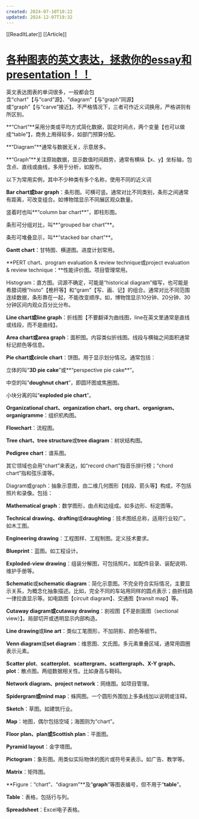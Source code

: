```yaml
---
created: 2024-07-10T10:22
updated: 2024-12-07T19:32
---
```

[[ReadItLater]] [[Article]]

# [各种图表的英文表达，拯救你的essay和presentation！！](https://www.sohu.com/a/136205543_563929)

英文表达图表的单词很多，一般都会包含“chart”【与“card”源】、“diagram”【与“graph”同源】或“graph”【与“carve”接近】。不严格情况下，三者可作近义词换用，严格讲则有所区别。

**“Chart”**采用分类或平均方式简化数据，固定时间点，两个变量【也可以做成“table”】，商务上用得较多，如部门预算分配。

**“Diagram”**通常与数据无关，示意居多。

**“Graph”**关注原始数据，显示数值时间趋势，通常有横纵【x、y】坐标轴，包含点、直线或曲线，多用于分析，如股市。

以下为常用实例，其中不少种类有多个名称，使用不同的近义词

**Bar chart或bar graph**：条形图。可横可竖。通常对比不同类别，条形之间通常有距离，可改变组合。如博物馆显示不同展区观众数量。

竖着时也叫**“column bar chart**”，即柱形图。

条形可分组对比，叫**“grouped bar chart”**。

条形可堆叠显示，叫**“stacked bar chart”**。

**Gantt chart**：甘特图、横道图。进度计划常用。

**PERT chart、program evaluation & review technique或project evaluation & review technique：**性能评价图。项目管理常用。

Histogram：直方图。词源不确定，可能是“historical diagram”缩写，也可能是希腊词根“histo”【桅杆等】和“gram”【写、画、记】的组合。通常对比不同范围连续数据，条形靠在一起，不能改变顺序。如，博物馆显示10分钟、20分钟、30分钟区间内观众百分比分布。

**Line chart或line graph**：折线图【不要翻译为曲线图，line在英文里通常是直线或线段，而不是曲线】。

**Area chart或area graph**：面积图。内容类似折线图。线段与横轴之间面积通常标记颜色等信息。

**Pie chart或circle chart**：饼图。用于显示划分情况。通常包括：

立体的叫“**3D pie cake**”或**“perspective pie cake**”。

中空的叫“**doughnut chart**”，即圆环图或焦圈图。

小块分离的叫“**exploded pie chart**”。

**Organizational chart、organization chart、org chart、organigram、organigramme**：组织机构图。

**Flowchart**：流程图。

**Tree chart、tree structure**或**tree diagram**：树状结构图。

**Pedigree chart**：谱系图。

其它领域也会用“chart”来表达，如“record chart”指音乐排行榜；“chord chart”指和弦乐谱等。

Diagram或graph：抽象示意图，由二维几何图形【线段、箭头等】构成，不包括照片和录像。包括：

**Mathematical graph**：数学图形，由点和边组成。如多边形、标定图等。

**Technical drawing、drafting**或**draughting**：技术图纸总称，适用行业较广。如木工图。

**Engineering drawing**：工程图样、工程制图。定义技术要求。

**Blueprint**：蓝图。如工程设计。

**Exploded-view drawing**：组装分解图，可包括照片。如配件目录、装配说明、维护手册等。

**Schematic**或**schematic diagram**：简化示意图。不完全符合实际情况，主要显示关系，为概念化抽象描述。比如，完全不同的车站用同样的圆点表示；曲折线路一律拉直显示等。如电路图【circuit diagram】、交通图【transit map】等。

**Cutaway diagram或cutaway drawing**：剖视图【不是剖面图（sectional view）】。局部切开或透明显示内部构造。

**Line drawing**或**line art**：类似工笔图形，不加阴影、颜色等细节。

**Venn diagram**或**set diagram**：维恩图、文氏图。多元素重叠区域，通常用圆圈表示元素。

**Scatter plot**、**scatterplot**、**scattergram、scattergraph、X-Y graph、plot**：散点图。两组数据相关性。比如身高与鞋码。

**Network diagram、project network**：网络图。如项目管理。

**Spidergram或mind map**：蛛网图。一个圆形外围加上多条线加以说明或注释。

**Sketch**：草图。如建筑行业。

**Map**：地图，偶尔包括空域；海图则为“chart”。

**Floor plan、plan或Scottish plan**：平面图。

**Pyramid layout**：金字塔图。

**Pictogram**：象形图。用类似实际物体的图片或符号来表示。如广告、教学等。

**Matrix**：矩阵图。

**Figure：“chart”、“diagram”**及“**graph**”等图表编号，但不用于“**table**”。

**Table**：表格，包括行与列。

**Spreadsheet**：Excel电子表格。
